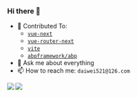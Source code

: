 ### Hi there 👋




- 🔭 Contributed To: 
  - [`vue-next`](https://github.com/vuejs/vue-next) 
  - [`vue-router-next`](https://github.com/vuejs/vue-router-next) 
  - [`vite`](https://github.com/vitejs/vite) 
  - [`abpframework/abp`](https://github.com/abpframework/abp)
- 💬 Ask me about everything
- 📫 How to reach me: `daiwei521@126.com`

<img align="left" src="https://github-readme-stats.vercel.app/api/top-langs/?username=edison1105&layout=compact" />
<img src="https://github-readme-stats.vercel.app/api?username=edison1105&show_icons=true&icon_color=0366d6&text_color=24292e&bg_color=ffffff&hide_title=true" />



